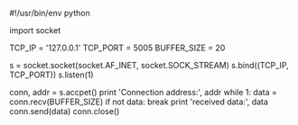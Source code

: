 #!/usr/bin/env python

import socket

TCP_IP = '127.0.0.1'
TCP_PORT = 5005
BUFFER_SIZE = 20

s = socket.socket(socket.AF_INET, socket.SOCK_STREAM)
s.bind((TCP_IP, TCP_PORT))
s.listen(1)

conn, addr = s.accpet()
print 'Connection address:', addr
while 1:
    data = conn.recv(BUFFER_SIZE)
    if not data: break
    print 'received data:', data
    conn.send(data)
conn.close()
